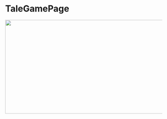 # TaleGamePage

<img src="https://user-images.githubusercontent.com/66342017/173238381-27c6d7dc-42e7-4d74-920a-caadf0b204fa.png"  width="600" height="300">
